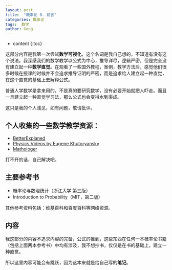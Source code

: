 ```yaml
---
layout: post
title:  "概率论 0. 前言"
categories: 概率论
tags:  数学
author: Geng
---
```


* content
{:toc}


这部分内容是我第一次尝试**数学可视化**，这个名词是我自己想的，不知道有没有这个说法。我深感我们的数学教学以公式为中心，推导详尽，逻辑严密，但是完全没有建立起一种**数学直觉**。在观看了一些国外教程，案例，教学方法后，感觉他们很多时候在授课的时候并不会追求推导证明的严密，而是追求给人建立起一种直觉，在这个直觉的基础上去解释公式。

普通人学数学是拿来用的，不是真的要研究数学，没有必要开始就把人吓走。而且一旦建立起一种直觉学习法，那么公式也会变得水到渠成。

这只是我的个人浅见，如有问题，敬请批评。






## 个人收集的一些数学教学资源：
* [BetterExplaned](https://betterexplained.com/)
* [Physics Videos by Eugene Khutoryansky](https://www.youtube.com/channel/UCJ0yBou72Lz9fqeMXh9mkog)
* [Mathologer](https://www.youtube.com/channel/UC1_uAIS3r8Vu6JjXWvastJg)

打不开的话，自己解决吧。

## 主要参考书
* 概率论与数理统计（浙江大学 第三版）
* Introduction to Probability（MIT，第二版）

其他参考资料包括：维基百科和百度百科等网络资源。

## 内容
我这部分的内容不追求内容的完备，公式的推到，这些东西在任何一本概率论书籍（包括上面两本参考书）中均有涉及，我不想抄书，仅仅是在书的基础上，建立一种直觉。

所以这里内容可能会有跳跃，因为这本来就是给自己写的**笔记**。
